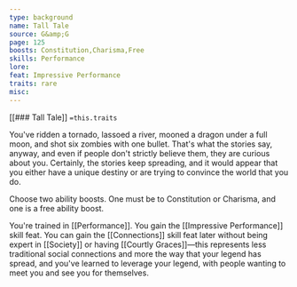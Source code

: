 ```yaml
---
type: background
name: Tall Tale 
source: G&amp;G
page: 125
boosts: Constitution,Charisma,Free
skills: Performance
lore: 
feat: Impressive Performance
traits: rare
misc: 
---
```


[[### Tall Tale]]
`=this.traits`


You've ridden a tornado, lassoed a river, mooned a dragon under a full moon, and shot six zombies with one bullet. That's what the stories say, anyway, and even if people don't strictly believe them, they are curious about you. Certainly, the stories keep spreading, and it would appear that you either have a unique destiny or are trying to convince the world that you do.

Choose two ability boosts. One must be to Constitution or Charisma, and one is a free ability boost.

You're trained in [[Performance]]. You gain the [[Impressive Performance]] skill feat. You can gain the [[Connections]] skill feat later without being expert in [[Society]] or having [[Courtly Graces]]—this represents less traditional social connections and more the way that your legend has spread, and you've learned to leverage your legend, with people wanting to meet you and see you for themselves.

